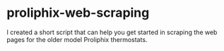 # proliphix-web-scraping
I created a short script that can help you get started in scraping the web pages for the older model Proliphix thermostats. 
